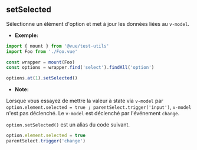 ## setSelected

Sélectionne un élément d'option et met à jour les données liées au `v-model`.

- **Exemple:**

```js
import { mount } from '@vue/test-utils'
import Foo from './Foo.vue'

const wrapper = mount(Foo)
const options = wrapper.find('select').findAll('option')

options.at(1).setSelected()
```

- **Note:**

Lorsque vous essayez de mettre la valeur à state via `v-model` par `option.element.selected = true ; parentSelect.trigger('input')`, `v-model` n'est pas déclenché. Le `v-model` est déclenché par l'événement `change`.

`option.setSelected()` est un alias du code suivant.

```js
option.element.selected = true
parentSelect.trigger('change')
```
